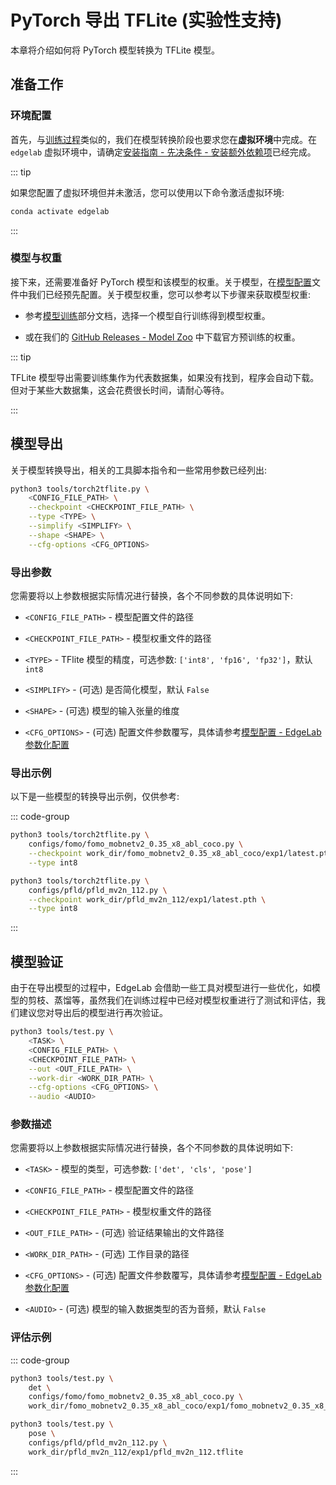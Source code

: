 # PyTorch 导出 TFLite (实验性支持)

本章将介绍如何将 PyTorch 模型转换为 TFLite 模型。


## 准备工作

### 环境配置

首先，与[训练过程](../training/overview.md)类似的，我们在模型转换阶段也要求您在**虚拟环境**中完成。在 `edgelab` 虚拟环境中，请确定[安装指南 - 先决条件 - 安装额外依赖项](../../introduction/installation.md#step-4-安装额外的依赖项-可选)已经完成。

::: tip

如果您配置了虚拟环境但并未激活，您可以使用以下命令激活虚拟环境:

```sh
conda activate edgelab
```

:::

### 模型与权重

接下来，还需要准备好 PyTorch 模型和该模型的权重。关于模型，在[模型配置](../config.md)文件中我们已经预先配置。关于模型权重，您可以参考以下步骤来获取模型权重:

- 参考[模型训练](../training/overview.md)部分文档，选择一个模型自行训练得到模型权重。

- 或在我们的 [GitHub Releases - Model Zoo](https://github.com/Seeed-Studio/EdgeLab/releases/tag/model_zoo) 中下载官方预训练的权重。

::: tip

TFLite 模型导出需要训练集作为代表数据集，如果没有找到，程序会自动下载。但对于某些大数据集，这会花费很长时间，请耐心等待。

:::


## 模型导出

关于模型转换导出，相关的工具脚本指令和一些常用参数已经列出:

```sh
python3 tools/torch2tflite.py \
    <CONFIG_FILE_PATH> \
    --checkpoint <CHECKPOINT_FILE_PATH> \
    --type <TYPE> \
    --simplify <SIMPLIFY> \
    --shape <SHAPE> \
    --cfg-options <CFG_OPTIONS>
```

### 导出参数

您需要将以上参数根据实际情况进行替换，各个不同参数的具体说明如下:

- `<CONFIG_FILE_PATH>` - 模型配置文件的路径

- `<CHECKPOINT_FILE_PATH>` - 模型权重文件的路径

- `<TYPE>` - TFlite 模型的精度，可选参数: `['int8', 'fp16', 'fp32']`，默认 `int8`

- `<SIMPLIFY>` - (可选) 是否简化模型，默认 `False`

- `<SHAPE>` - (可选) 模型的输入张量的维度

- `<CFG_OPTIONS>` - (可选) 配置文件参数覆写，具体请参考[模型配置 - EdgeLab 参数化配置](../config.md#edgelab-参数化配置)

### 导出示例

以下是一些模型的转换导出示例，仅供参考:

::: code-group

```sh [FOMO 模型导出]
python3 tools/torch2tflite.py \
    configs/fomo/fomo_mobnetv2_0.35_x8_abl_coco.py \
    --checkpoint work_dir/fomo_mobnetv2_0.35_x8_abl_coco/exp1/latest.pth \
    --type int8
```

```sh [PFLD 模型导出]
python3 tools/torch2tflite.py \
    configs/pfld/pfld_mv2n_112.py \
    --checkpoint work_dir/pfld_mv2n_112/exp1/latest.pth \
    --type int8
```

:::


## 模型验证

由于在导出模型的过程中，EdgeLab 会借助一些工具对模型进行一些优化，如模型的剪枝、蒸馏等，虽然我们在训练过程中已经对模型权重进行了测试和评估，我们建议您对导出后的模型进行再次验证。

```sh
python3 tools/test.py \
    <TASK> \
    <CONFIG_FILE_PATH> \
    <CHECKPOINT_FILE_PATH> \
    --out <OUT_FILE_PATH> \
    --work-dir <WORK_DIR_PATH> \
    --cfg-options <CFG_OPTIONS> \
    --audio <AUDIO>
```

### 参数描述

您需要将以上参数根据实际情况进行替换，各个不同参数的具体说明如下:

- `<TASK>` - 模型的类型，可选参数: `['det', 'cls', 'pose']`

- `<CONFIG_FILE_PATH>` - 模型配置文件的路径

- `<CHECKPOINT_FILE_PATH>` - 模型权重文件的路径

- `<OUT_FILE_PATH>` - (可选) 验证结果输出的文件路径

- `<WORK_DIR_PATH>` - (可选) 工作目录的路径

- `<CFG_OPTIONS>` - (可选) 配置文件参数覆写，具体请参考[模型配置 - EdgeLab 参数化配置](../config.md#edgelab-参数化配置)

- `<AUDIO>` - (可选) 模型的输入数据类型的否为音频，默认 `False`

### 评估示例

::: code-group

```sh [FOMO 模型评估]
python3 tools/test.py \
    det \
    configs/fomo/fomo_mobnetv2_0.35_x8_abl_coco.py \
    work_dir/fomo_mobnetv2_0.35_x8_abl_coco/exp1/fomo_mobnetv2_0.35_x8_abl_coco.tflite
```

```sh [PFLD 模型评估]
python3 tools/test.py \
    pose \
    configs/pfld/pfld_mv2n_112.py \
    work_dir/pfld_mv2n_112/exp1/pfld_mv2n_112.tflite
```

:::
